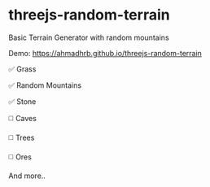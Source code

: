# threejs-random-terrain

Basic Terrain Generator with random mountains

Demo: https://ahmadhrb.github.io/threejs-random-terrain

✅ Grass

✅ Random Mountains

✅ Stone

◻️ Caves

◻️ Trees

◻️ Ores

And more..
